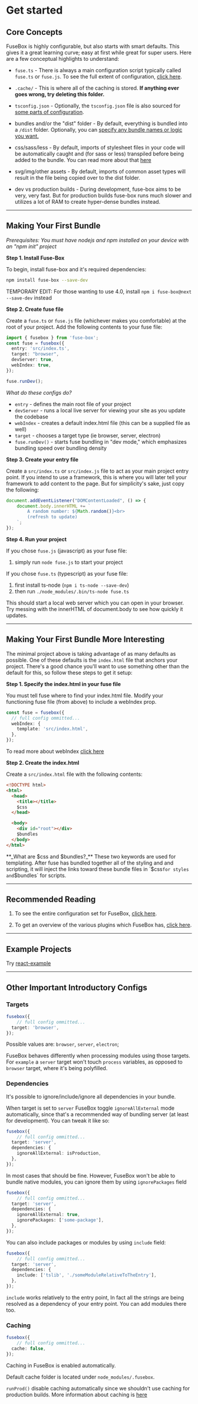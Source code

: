 # Get started



## Core Concepts

FuseBox is highly configurable, but also starts with smart defaults.
This gives it a great learning curve; easy at first while great for super users.
Here are a few conceptual highlights to understand:

- `fuse.ts` - There is always a main configuration script typically called `fuse.ts` or `fuse.js`.  To see the full extent of configuration, [click here](./full-config.md).

- `.cache/` - This is where all of the caching is stored.  **If anything ever goes wrong, try deleting this folder.**

- `tsconfig.json` - Optionally, the `tsconfig.json` file is also sourced for [some parts of configuration](../monorepo.md).

- bundles and/or the "dist" folder - By default, everything is bundled into a `/dist` folder.  Optionally, you can [specify any bundle names or logic you want.](../bundling.md)

- css/sass/less - By default, imports of stylesheet files in your code will be automatically caught and (for sass or less) transpiled before
being added to the bundle.  You can read more about that [here](../stylesheet.md)

- svg/img/other assets - By default, imports of common asset types will result in the file being copied over to the dist folder.

- dev vs production builds - During development, fuse-box aims to be very, very fast.
But for production builds fuse-box runs much slower and utilizes a lot of RAM to create hyper-dense bundles instead.

---------

## Making Your First Bundle
*Prerequisites: You must have nodejs and npm installed on your device with an "npm init" project*

**Step 1. Install Fuse-Box**

To begin, install fuse-box and it's required dependencies:

```bash
npm install fuse-box --save-dev
```
<!-- TODO:  Can the order of this be changed to put "fuse-box" first? -->

TEMPORARY EDIT: For those wanting to use 4.0, install `npm i fuse-box@next --save-dev` instead




**Step 2. Create fuse file**

Create a `fuse.ts` or `fuse.js` file (whichever makes you comfortable) at the root of your project.
Add the following contents to your fuse file:


```ts
import { fusebox } from 'fuse-box';
const fuse = fusebox({
  entry: 'src/index.ts',
  target: "browser",
  devServer: true,
  webIndex: true,
});

fuse.runDev();
```
*What do these configs do?*
- `entry` - defines the main root file of your project
- `devServer` - runs a local live server for viewing your site as you update the codebase
- `webIndex` - creates a default index.html file (this can be a supplied file as well)
- `target` - chooses a target type (ie browser, server, electron)
- `fuse.runDev()` - starts fuse bundling in "dev mode," which emphasizes bundling speed over bundling density

<!-- TODO: - You can see much more details on configuration in ADD LINK -->


**Step 3.  Create your entry file**

Create a `src/index.ts` or `src/index.js` file to act as your main project entry point.  If you intend to use a
framework, this is where you will later tell your framework to add content to the page.  But for simplicity's sake, just
copy the following:

```js
document.addEventListener("DOMContentLoaded", () => {
	document.body.innerHTML += `
		A random number: ${Math.random()}<br>
		(refresh to update)
	`;
});
```

**Step 4.  Run your project**

If you chose `fuse.js` (javascript) as your fuse file:
1. simply run `node fuse.js` to start your project

If you chose `fuse.ts` (typescript) as your fuse file:
1. first install ts-node (`npm i ts-node --save-dev`)
2. then run `./node_modules/.bin/ts-node fuse.ts`

This should start a local web server which you can open in your browser.
Try messing with the innerHTML of document.body to see how quickly it updates.

-------

## Making Your First Bundle More Interesting

The minimal project above is taking advantage of as many defaults as possible.  One of these defaults is
the `index.html` file that anchors your project.  There's a good chance you'll want to use something other
than the default for this, so follow these steps to get it setup:

**Step 1.  Specify the index.html in your fuse file**

You must tell fuse where to find your index.html file.
Modify your functioning fuse file (from above) to include a webIndex prop.

```ts
const fuse = fusebox({
  // full config ommitted...
  webIndex: {
    template: 'src/index.html',
  },
});
```

To read more about webIndex [click here](../webIndex.md)


**Step 2.  Create the index.html**

Create a `src/index.html` file with the following contents:

```html
<!DOCTYPE html>
<html>
  <head>
    <title></title>
    $css
  </head>

  <body>
    <div id="root"></div>
    $bundles
  </body>
</html>
```

**_What are $css and $bundles?_** These two keywords are used for templating.  After fuse has bundled together all of the styling and and scripting,
it will inject the links toward these bundle files in `$css` for styles and `$bundles` for scripts.

---------

## **Recommended Reading**

1. To see the entire configuration set for FuseBox, [click here](./full-config.md).

2. To get an overview of the various plugins which FuseBox has, [click here](../plugins/all_plugins_synopsis.md).

-----


## Example Projects

Try [react-example](https://github.com/fuse-box/react-example)

---------

## Other Important Introductory Configs

### **Targets**

```ts
fusebox({
	// full config ommitted...
  target: 'browser',
});
```

Possible values are: `browser`, `server`, `electron`;

FuseBox behaves differently when processing modules using those targets. For `example` a `server` target won't touch
`process` variables, as opposed to `browser` target, where it's being polyfilled.


### **Dependencies**

It's possible to ignore/include/ignore all dependencies in your bundle.

When target is set to `server` FuseBox toggle `ignoreAllExternal` mode automatically, since that's a recommended way of
bundling server (at least for development). You can tweak it like so:

```ts
fusebox({
	// full config ommitted...
  target: 'server',
  dependencies: {
    ignoreAllExternal: isProduction,
  },
});
```

In most cases that should be fine. However, FuseBox won't be able to bundle native modules, you can ignore them by using
`ignorePackages` field

```ts
fusebox({
	// full config ommitted...
  target: 'server',
  dependencies: {
    ignoreAllExternal: true,
    ignorePackages: ['some-package'],
  },
});
```

You can also include packages or modules by using `include` field:

```ts
fusebox({
	// full config ommitted...
  target: 'server',
  dependencies: {
    include: ['tslib', './someModuleRelativeToTheEntry'],
  },
});
```

`include` works relatively to the entry point, In fact all the strings are being resolved as a dependency of your entry
point. You can add modules there too.

### **Caching**

```ts
fusebox({
	// full config ommitted...
  cache: false,
});
```

Caching in FuseBox is enabled automatically.

Default cache folder is located under `node_modules/.fusebox`.


`runProd()` disable caching automatically since we shouldn't use caching for production builds. More information about
caching is [here](cache.md)

